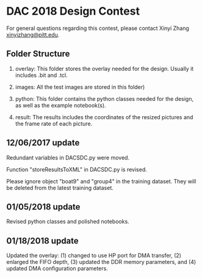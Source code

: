 # DAC 2018 Design Contest

For general questions regarding this contest, please contact Xinyi Zhang <xinyizhang@pitt.edu>.

## Folder Structure

1. overlay: This folder stores the overlay needed for the design. Usually it includes <teamname>.bit and <teamname>.tcl.

2. images: All the test images are stored in this folder)

3. python: This folder contains the python classes needed for the design, as well as the example notebook(s).

4. result: The results includes the coordinates of the resized pictures and the frame rate of each picture.

## 12/06/2017 update

Redundant variables in DACSDC.py were moved.

Function "storeResultsToXML" in DACSDC.py is revised.

Please ignore object "boat9" and "group4" in the training dataset. They will be deleted from the latest training dataset.

## 01/05/2018 update

Revised python classes and polished notebooks.

## 01/18/2018 update

Updated the overlay: (1) changed to use HP port for DMA transfer, (2) enlarged the FIFO depth, (3) updated the 
DDR memory parameters, and (4) updated DMA configuration parameters. 
